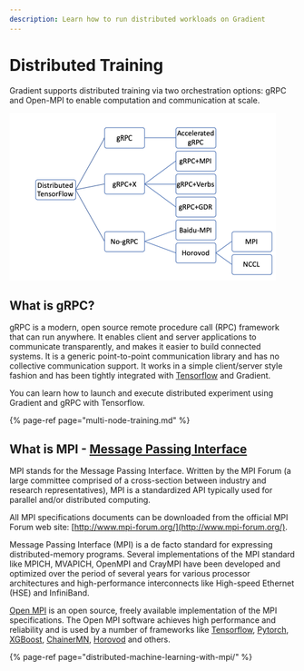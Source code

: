 ```yaml
---
description: Learn how to run distributed workloads on Gradient
---
```


# Distributed Training

Gradient supports distributed training via two orchestration options: gRPC and Open-MPI to enable computation and communication at scale.

![Various Approaches for Distributed Training using TensorFlow](../../.gitbook/assets/screenshot-2020-01-28-at-16.01.12.png)

## What is gRPC?

gRPC is a modern, open source remote procedure call \(RPC\) framework that can run anywhere. It enables client and server applications to communicate transparently, and makes it easier to build connected systems. It is a generic point-to-point communication library and has no collective communication support. It works in a simple client/server style fashion and has been tightly integrated with [Tensorflow](https://www.tensorflow.org/) and Gradient.

You can learn how to launch and execute distributed experiment using Gradient and gRPC with Tensorflow.  

{% page-ref page="multi-node-training.md" %}

## What is MPI - [Message Passing Interface](http://www.mpi-forum.org/)

MPI stands for the Message Passing Interface. Written by the MPI Forum \(a large committee comprised of a cross-section between industry and research representatives\), MPI is a standardized API typically used for parallel and/or distributed computing.

All MPI specifications documents can be downloaded from the official MPI Forum web site: [http://www.mpi-forum.org/](http://www.mpi-forum.org/).

Message Passing Interface \(MPI\) is a de facto standard for  expressing distributed-memory programs. Several implementations of the MPI standard like MPICH, MVAPICH, OpenMPI  and CrayMPI have been developed and optimized over the period of several years for various processor architectures and high-performance interconnects like High-speed Ethernet \(HSE\) and InfiniBand. 

[Open MPI](https://www.open-mpi.org/) is an open source, freely available implementation of the MPI specifications. The Open MPI software achieves high performance and reliability and is used by a number of frameworks like [Tensorflow](https://www.tensorflow.org/), [Pytorch](https://pytorch.org/), [XGBoost](https://xgboost.ai/), [ChainerMN](https://docs.chainer.org/en/stable/chainermn/), [Horovod](https://github.com/horovod/horovod) and others.

{% page-ref page="distributed-machine-learning-with-mpi/" %}



